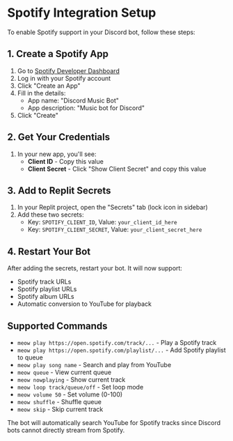 
# Spotify Integration Setup

To enable Spotify support in your Discord bot, follow these steps:

## 1. Create a Spotify App

1. Go to [Spotify Developer Dashboard](https://developer.spotify.com/dashboard/)
2. Log in with your Spotify account
3. Click "Create an App"
4. Fill in the details:
   - App name: "Discord Music Bot"
   - App description: "Music bot for Discord"
5. Click "Create"

## 2. Get Your Credentials

1. In your new app, you'll see:
   - **Client ID** - Copy this value
   - **Client Secret** - Click "Show Client Secret" and copy this value

## 3. Add to Replit Secrets

1. In your Replit project, open the "Secrets" tab (lock icon in sidebar)
2. Add these two secrets:
   - Key: `SPOTIFY_CLIENT_ID`, Value: `your_client_id_here`
   - Key: `SPOTIFY_CLIENT_SECRET`, Value: `your_client_secret_here`

## 4. Restart Your Bot

After adding the secrets, restart your bot. It will now support:

- Spotify track URLs
- Spotify playlist URLs  
- Spotify album URLs
- Automatic conversion to YouTube for playback

## Supported Commands

- `meow play https://open.spotify.com/track/...` - Play a Spotify track
- `meow play https://open.spotify.com/playlist/...` - Add Spotify playlist to queue
- `meow play song name` - Search and play from YouTube
- `meow queue` - View current queue
- `meow nowplaying` - Show current track
- `meow loop track/queue/off` - Set loop mode
- `meow volume 50` - Set volume (0-100)
- `meow shuffle` - Shuffle queue
- `meow skip` - Skip current track

The bot will automatically search YouTube for Spotify tracks since Discord bots cannot directly stream from Spotify.

